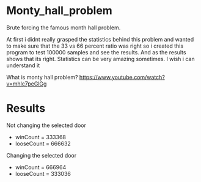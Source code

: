# Monty_hall_problem
Brute forcing the famous month hall problem.

At first i didnt really grasped the statistics behind this problem and wanted to make sure that the 33 vs 66 percent ratio was right so i created this program to test 100000 samples and see the results. And as the results shows that its right. Statistics can be very amazing sometimes. I wish i can understand it

What is monty hall problem?
https://www.youtube.com/watch?v=mhlc7peGlGg

# Results

Not changing the selected door

 - winCount   =  333368 
 - looseCount =  666632

Changing the selected door

 - winCount   =  666964
 - looseCount =  333036

